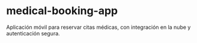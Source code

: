 # medical-booking-app
Aplicación móvil para reservar citas médicas, con integración en la nube y autenticación segura.
